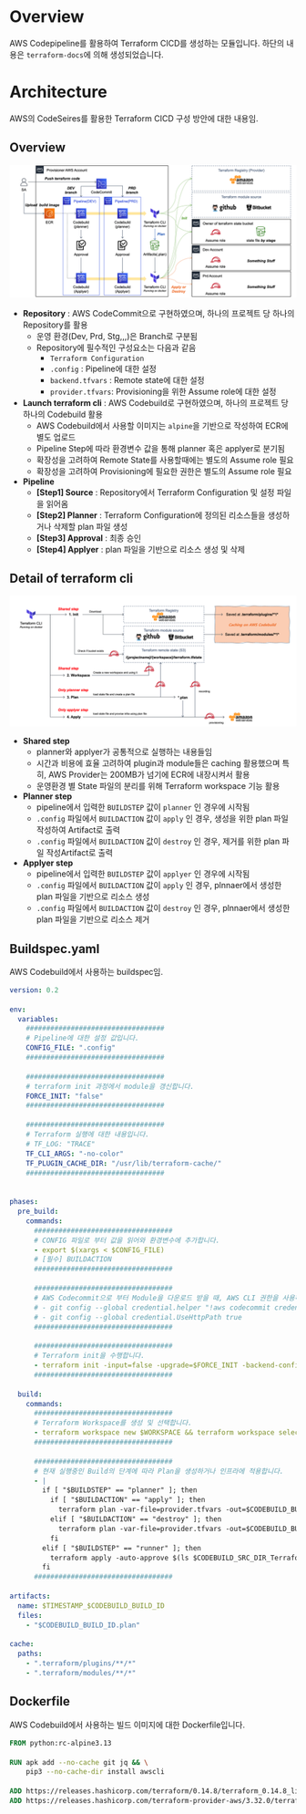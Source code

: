 # Overview

AWS Codepipeline를 활용하여 Terraform CICD를 생성하는 모듈입니다. 하단의 내용은 `terraform-docs`에 의해 생성되었습니다.


# Architecture

AWS의 CodeSeires를 활용한 Terraform CICD 구성 방안에 대한 내용임.

## Overview

![terraform_cicd_with_aws_codepipeline_1](assets/terraform_cicd_with_aws_codepipeline_1.png)

- **Repository** : AWS CodeCommit으로 구현하였으며, 하나의 프로젝트 당 하나의 Repository를 활용
  - 운영 환경(Dev, Prd, Stg,,,)은 Branch로 구분됨
  - Repository에 필수적인 구성요소는 다음과 같음
  	- `Terraform Configuration`
    - `.config` : Pipeline에 대한 설정
  	- `backend.tfvars` : Remote state에 대한 설정
  	- `provider.tfvars`: Provisioning을 위한 Assume role에 대한 설정
- **Launch terraform cli** : AWS Codebuild로 구현하였으며, 하나의 프로젝트 당 하나의 Codebuild 활용
  - AWS Codebuild에서 사용할 이미지는 `alpine`을 기반으로 작성하여 ECR에 별도 업로드
  - Pipeline Step에 따라 환경변수 값을 통해 planner 혹은 applyer로 분기됨
  - 확장성을 고려하여 Remote State를 사용할때에는 별도의 Assume role 필요
  - 확장성을 고려하여 Provisioning에 필요한 권한은 별도의 Assume role 필요
- **Pipeline**
  - **[Step1] Source** : Repository에서 Terraform Configuration 및 설정 파일을 읽어옴
  - **[Step2] Planner** : Terraform Configuration에 정의된 리소스들을 생성하거나 삭제할 plan 파일 생성
  - **[Step3] Approval** : 최종 승인
  - **[Step4] Applyer** : plan 파일을 기반으로 리소스 생성 및 삭제


## Detail of terraform cli

![terraform_cicd_with_aws_codepipeline_2](assets/terraform_cicd_with_aws_codepipeline_2.png)
- **Shared step**
  - planner와 applyer가 공통적으로 실행하는 내용들임
  - 시간과 비용에 효율 고려하여 plugin과 module들은 caching 활용했으며 특히, AWS Provider는 200MB가 넘기에 ECR에 내장시켜서 활용
  - 운영환경 별 State 파일의 분리를 위해 Terraform workspace 기능 활용
- **Planner step**
  - pipeline에서 입력한 `BUILDSTEP` 값이 `planner` 인 경우에 시작됨
  - `.config` 파일에서 `BUILDACTION` 값이 `apply` 인 경우, 생성을 위한 plan 파일 작성하여 Artifact로 출력
  - `.config` 파일에서 `BUILDACTION` 값이 `destroy` 인 경우, 제거를 위한 plan 파일 작성Artifact로 출력
- **Applyer step**
  - pipeline에서 입력한 `BUILDSTEP` 값이 `applyer` 인 경우에 시작됨
  - `.config` 파일에서 `BUILDACTION` 값이 `apply` 인 경우, plnnaer에서 생성한 plan 파일을 기반으로 리소스 생성
  - `.config` 파일에서 `BUILDACTION` 값이 `destroy` 인 경우, plnnaer에서 생성한 plan 파일을 기반으로 리소스 제거

## Buildspec.yaml

AWS Codebuild에서 사용하는 buildspec임.

```yaml
version: 0.2

env:
  variables:
    ##################################
    # Pipeline에 대한 설정 값입니다.
    CONFIG_FILE: ".config" 
    ##################################

    ##################################
    # terraform init 과정에서 module을 갱신합니다.
    FORCE_INIT: "false"
    ##################################

    ##################################
    # Terraform 실행에 대한 내용입니다.
    # TF_LOG: "TRACE"
    TF_CLI_ARGS: "-no-color"
    TF_PLUGIN_CACHE_DIR: "/usr/lib/terraform-cache/"
    ##################################


phases:
  pre_build:
    commands:
      ##################################
      # CONFIG 파일로 부터 값을 읽어와 환경변수에 추가합니다.
      - export $(xargs < $CONFIG_FILE)
      # [필수] BUILDACTION
      ##################################
      
      ##################################
      # AWS Codecommit으로 부터 Module을 다운로드 받을 때, AWS CLI 권한을 사용하도록 설정합니다.
      # - git config --global credential.helper "!aws codecommit credential-helper $@"
      # - git config --global credential.UseHttpPath true
      ##################################

      ##################################
      # Terraform init을 수행합니다.
      - terraform init -input=false -upgrade=$FORCE_INIT -backend-config=backend.tfvars
      ##################################

  build:
    commands:
      ##################################
      # Terraform Workspace를 생성 및 선택합니다.
      - terraform workspace new $WORKSPACE && terraform workspace select $WORKSPACE || terraform workspace select $WORKSPACE
      ##################################

      ##################################
      # 현재 실행중인 Build의 단계에 따라 Plan을 생성하거나 인프라에 적용합니다.
      - |
        if [ "$BUILDSTEP" == "planner" ]; then
          if [ "$BUILDACTION" == "apply" ]; then
            terraform plan -var-file=provider.tfvars -out=$CODEBUILD_BUILD_ID.plan
          elif [ "$BUILDACTION" == "destroy" ]; then
            terraform plan -var-file=provider.tfvars -out=$CODEBUILD_BUILD_ID.plan -destroy
          fi
        elif [ "$BUILDSTEP" == "runner" ]; then
          terraform apply -auto-approve $(ls $CODEBUILD_SRC_DIR_TerraformPlan/*.plan)
        fi
      ##################################

artifacts:
  name: $TIMESTAMP_$CODEBUILD_BUILD_ID
  files:
    - "$CODEBUILD_BUILD_ID.plan"

cache:
  paths:
    - ".terraform/plugins/**/*"
    - ".terraform/modules/**/*"
```

## Dockerfile

AWS Codebuild에서 사용하는 빌드 이미지에 대한 Dockerfile입니다.

```Dockerfile
FROM python:rc-alpine3.13

RUN apk add --no-cache git jq && \
    pip3 --no-cache-dir install awscli

ADD https://releases.hashicorp.com/terraform/0.14.8/terraform_0.14.8_linux_amd64.zip /usr/bin/
ADD https://releases.hashicorp.com/terraform-provider-aws/3.32.0/terraform-provider-aws_3.32.0_linux_amd64.zip /usr/lib/terraform-cache/
```



<!-- BEGIN_TF_DOCS -->
<!-- END_TF_DOCS -->